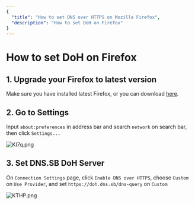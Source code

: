 ```yaml
---
{
  "title": "How to set DNS over HTTPS on Mozilla Firefox",
  "description": "How to set DoH on Firefox"
}
---
```


# How to set DoH on Firefox

## 1. Upgrade your Firefox to latest version

Make sure you have installed latest Firefox, or you can download [here](https://www.mozilla.org/en-US/firefox/all/).

## 2. Go to Settings

Input `about:preferences` in address bar and search `network` on search bar, then click `Settings...`

![KI7q.png](https://s3.image.hosting/2021/07/02/KI7q.png)

## 3. Set DNS.SB DoH Server

On `Connection Settings` page, click `Enable DNS over HTTPS`, choose `Custom` on `Use Provider`, and set `https://doh.dns.sb/dns-query` on `Custom`

![KTHP.png](https://s3.image.hosting/2021/07/02/KTHP.png)
